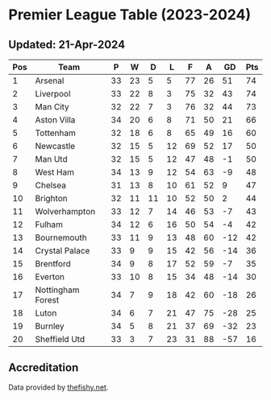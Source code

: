 # Premier League Table (2023-2024)
## Updated: 21-Apr-2024

| Pos | Team | P | W | D | L | F | A | GD | Pts |
| --- | --- | --- | --- | --- | --- | --- | --- | --- | --- |
| 1 | Arsenal | 33 | 23 | 5 | 5 | 77 | 26 | 51 | 74 |
| 2 | Liverpool | 33 | 22 | 8 | 3 | 75 | 32 | 43 | 74 |
| 3 | Man City | 32 | 22 | 7 | 3 | 76 | 32 | 44 | 73 |
| 4 | Aston Villa | 34 | 20 | 6 | 8 | 71 | 50 | 21 | 66 |
| 5 | Tottenham | 32 | 18 | 6 | 8 | 65 | 49 | 16 | 60 |
| 6 | Newcastle | 32 | 15 | 5 | 12 | 69 | 52 | 17 | 50 |
| 7 | Man Utd | 32 | 15 | 5 | 12 | 47 | 48 | -1 | 50 |
| 8 | West Ham | 34 | 13 | 9 | 12 | 54 | 63 | -9 | 48 |
| 9 | Chelsea | 31 | 13 | 8 | 10 | 61 | 52 | 9 | 47 |
| 10 | Brighton | 32 | 11 | 11 | 10 | 52 | 50 | 2 | 44 |
| 11 | Wolverhampton | 33 | 12 | 7 | 14 | 46 | 53 | -7 | 43 |
| 12 | Fulham | 34 | 12 | 6 | 16 | 50 | 54 | -4 | 42 |
| 13 | Bournemouth | 33 | 11 | 9 | 13 | 48 | 60 | -12 | 42 |
| 14 | Crystal Palace | 33 | 9 | 9 | 15 | 42 | 56 | -14 | 36 |
| 15 | Brentford | 34 | 9 | 8 | 17 | 52 | 59 | -7 | 35 |
| 16 | Everton | 33 | 10 | 8 | 15 | 34 | 48 | -14 | 30 |
| 17 | Nottingham Forest | 34 | 7 | 9 | 18 | 42 | 60 | -18 | 26 |
| 18 | Luton | 34 | 6 | 7 | 21 | 47 | 75 | -28 | 25 |
| 19 | Burnley | 34 | 5 | 8 | 21 | 37 | 69 | -32 | 23 |
| 20 | Sheffield Utd | 33 | 3 | 7 | 23 | 31 | 88 | -57 | 16 |

## Accreditation 

Data provided by [thefishy.net](https://www.thefishy.net/).